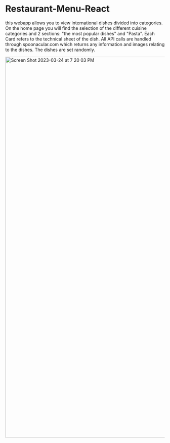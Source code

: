 # Restaurant-Menu-React
this webapp allows you to view international dishes divided into categories. On the home page you will find the selection of the different cuisine categories and 2 sections: "the most popular dishes" and "Pasta". Each Card refers to the technical sheet of the dish. All API calls are handled through spoonacular.com which returns any information and images relating to the dishes. The dishes are set randomly.

<img width="1205" alt="Screen Shot 2023-03-24 at 7 20 03 PM" src="https://user-images.githubusercontent.com/61160587/227608383-45598107-cda6-40a4-adcb-ab185ff64712.png">
